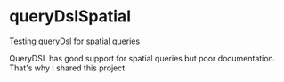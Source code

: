 # queryDslSpatial
Testing queryDsl for spatial queries

QueryDSL has good support for spatial queries but poor documentation.
That's why I shared this project.
